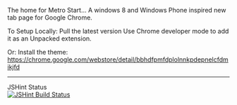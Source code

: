The home for Metro Start...
A windows 8 and Windows Phone inspired new tab page for Google Chrome.

To Setup Locally:
Pull the latest version
Use Chrome developer mode to add it as an Unpacked extension.

Or:
Install the theme: https://chrome.google.com/webstore/detail/bbhdfpmfdplolnnkpdepnelcfdmikjfd

-------
JSHint Status  
[![JSHint Build Status](https://circleci.com/gh/chustar/metro-start/tree/webpack-amdjs.png?circle-token=:circle-token)](https://travis-ci.org/metro-start/metro-start)  

